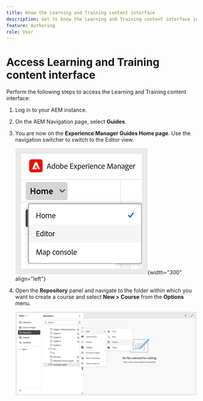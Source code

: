```yaml
---
title: Know the Learning and Training content interface 
description: Get to know the Learning and Training content interface in Adobe Experience Manager Guides.  
feature: Authoring 
role: User
---
```

# Access Learning and Training content interface 

Perform the following steps to access the Learning and Training content interface:  

1. Log in to your AEM instance. 
2. On the AEM Navigation page, select **Guides**. 
3. You are now on the **Experience Manager Guides Home page**. Use the navigation switcher to switch to the Editor view.  

    ![](assets/aem-navigation-switcher.png){width="300" align="left"}

4. Open the **Repository** panel and navigate to the folder within which you want to create a course and select **New > Course** from the **Options** menu. 

    ![](assets/create-new-course.png)

 

 



    
